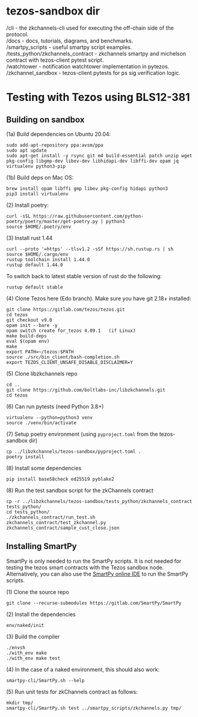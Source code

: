 # tezos-sandbox dir
/cli - the zkchannels-cli used for executing the off-chain side of the protocol.<br>
/docs - docs, tutorials, diagrams, and benchmarks.<br>
/smartpy_scripts - useful smartpy script examples.<br>
/tests_python/zkchannels_contract - zkchannels smartpy and michelson contract with tezos-client pytest script.<br>
/watchtower - notification watchtower implementation in pytezos.<br>
/zkchannel_sandbox - tezos-client pytests for ps sig verification logic.<br>


# Testing with Tezos using BLS12-381
## Building on sandbox

(1a) Build dependencies on Ubuntu 20.04:
	
    sudo add-apt-repository ppa:avsm/ppa
    sudo apt update
    sudo apt-get install -y rsync git m4 build-essential patch unzip wget pkg-config libgmp-dev libev-dev libhidapi-dev libffi-dev opam jq virtualenv python3-pip 
    
(1b) Build deps on Mac OS:

    brew install opam libffi gmp libev pkg-config hidapi python3
    pip3 install virtualenv

(2) Install poetry:
	
    curl -sSL https://raw.githubusercontent.com/python-poetry/poetry/master/get-poetry.py | python3
    source $HOME/.poetry/env

(3) Install rust 1.44
	
    curl --proto '=https' --tlsv1.2 -sSf https://sh.rustup.rs | sh
    source $HOME/.cargo/env
    rustup toolchain install 1.44.0
    rustup default 1.44.0

To switch back to latest stable version of rust do the following:

    rustup default stable
	
(4) Clone Tezos here (Edo branch). Make sure you have git 2.18+ installed:
    
    git clone https://gitlab.com/tezos/tezos.git
    cd tezos
    git checkout v9.0
    opam init --bare -y
    opam switch create for_tezos 4.09.1   (if Linux)
    make build-deps
    eval $(opam env)
    make
    export PATH=~/tezos:$PATH
    source ./src/bin_client/bash-completion.sh
    export TEZOS_CLIENT_UNSAFE_DISABLE_DISCLAIMER=Y

(5) Clone libzkchannels repo

    cd ..
    git clone https://github.com/boltlabs-inc/libzkchannels.git
    cd tezos

(6) Can run pytests (need Python 3.8+)
    
    virtualenv --python=python3 venv
    source ./venv/bin/activate
    
(7) Setup poetry environment (using `pyproject.toml` from the tezos-sandbox dir)

    cp ../libzkchannels/tezos-sandbox/pyproject.toml .
    poetry install 

(8) Install some dependencies

    pip install base58check ed25519 pyblake2

(8) Run the test sandbox script for the zkChannels contract

    cp -r ../libzkchannels/tezos-sandbox/tests_python/zkchannels_contract tests_python/
    cd tests_python/
    ./zkchannels_contract/run_test.sh zkchannels_contract/test_zkchannel.py zkchannels_contract/sample_cust_close.json 
## Installing SmartPy

SmartPy is only needed to run the SmartPy scripts. It is not needed for testing the tezos smart contracts with the Tezos sandbox node. Alternatively, you can also use the [SmartPy online IDE](https://smartpy.io/) to run the SmartPy scripts.

(1) Clone the source repo

    git clone --recurse-submodules https://gitlab.com/SmartPy/SmartPy

(2) Install the dependencies

    env/naked/init

(3) Build the compiler

    ./envsh
    ./with_env make
    ./with_env make test

(4) In the case of a naked environment, this should also work:

    smartpy-cli/SmartPy.sh --help

(5) Run unit tests for zkChannels contract as follows:

    mkdir tmp/
    smartpy-cli/SmartPy.sh test ../smartpy_scripts/zkchannels.py tmp/
